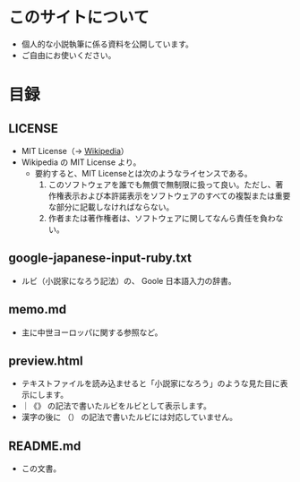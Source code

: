 # このサイトについて
* 個人的な小説執筆に係る資料を公開しています。
* ご自由にお使いください。

# 目録
## LICENSE
* MIT License（-> [Wikipedia](https://ja.wikipedia.org/wiki/MIT_License#%E7%89%B9%E5%BE%B4)）
* Wikipedia の MIT License より。
  * 要約すると、MIT Licenseとは次のようなライセンスである。
    1. このソフトウェアを誰でも無償で無制限に扱って良い。ただし、著作権表示および本許諾表示をソフトウェアのすべての複製または重要な部分に記載しなければならない。
    2. 作者または著作権者は、ソフトウェアに関してなんら責任を負わない。

## google-japanese-input-ruby.txt
* ルビ（小説家になろう記法）の、 Goole 日本語入力の辞書。

## memo.md
* 主に中世ヨーロッパに関する参照など。

## preview.html
* テキストファイルを読み込ませると「小説家になろう」のような見た目に表示にします。
* ｜《》 の記法で書いたルビをルビとして表示します。
* 漢字の後に （） の記法で書いたルビには対応していません。

## README.md
* この文書。
